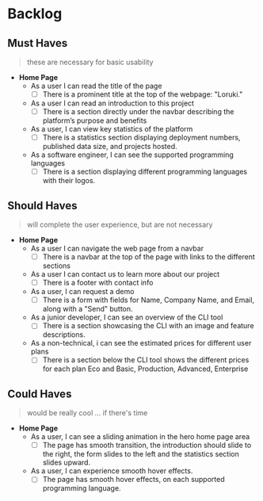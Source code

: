 # Backlog

## Must Haves

> these are necessary for basic usability

- **Home Page**
  - As a user I can read the title of the page
    - [ ] There is a prominent title at the top of the webpage: "Loruki."
  - As a user I can read an introduction to this project
    - [ ] There is a section directly under the navbar describing the platform’s
          purpose and benefits
  - As a user, I can view key statistics of the platform
    - [ ] There is a statistics section displaying deployment numbers, published
          data size, and projects hosted.
  - As a software engineer, I can see the supported programming languages
    - [ ] There is a section displaying different programming languages with
          their logos.

## Should Haves

> will complete the user experience, but are not necessary

- **Home Page**
  - As a user I can navigate the web page from a navbar
    - [ ] There is a navbar at the top of the page with links to the different
          sections
  - As a user I can contact us to learn more about our project
    - [ ] There is a footer with contact info
  - As a user, I can request a demo
    - [ ] There is a form with fields for Name, Company Name, and Email, along
          with a "Send" button.
  - As a junior developer, I can see an overview of the CLI tool
    - [ ] There is a section showcasing the CLI with an image and feature
          descriptions.
  - As a non-technical, i can see the estimated prices for different user plans
    - [ ] There is a section below the CLI tool shows the different prices for
          each plan Eco and Basic, Production, Advanced, Enterprise

## Could Haves

> would be really cool ... if there's time

- **Home Page**
  - As a user, I can see a sliding animation in the hero home page area
    - [ ] The page has smooth transition, the introduction should slide to the
          right, the form slides to the left and the statistics section slides
          upward.
  - As a user, I can experience smooth hover effects.
    - [ ] The page has smooth hover effects, on each supported programming
          language.
